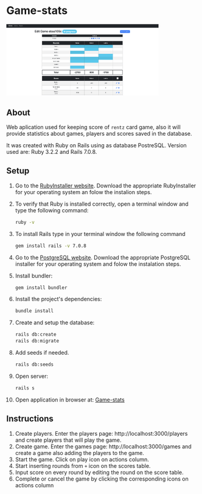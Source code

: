 # Game-stats
<img src="./readme_images/game_example.png" title="Edit" width="400">

## About

Web aplication used for keeping score of `rentz` card game, also it will provide statistics about games, players and scores saved in the database.

It was created with Ruby on Rails using as database PostreSQL.
Version used are: Ruby 3.2.2 and Rails 7.0.8.

## Setup

1. Go to the [RubyInstaller website](https://rubyinstaller.org/). Download the appropriate RubyInstaller for your operating system an folow the instalion steps.
1. To verify that Ruby is installed correctly, open a terminal window and type the following command:
    ```sh
    ruby -v
    ```
1. To install Rails type in your terminal window the following command
    ```sh
    gem install rails -v 7.0.8
    ```
1. Go to the [PostgreSQL website](https://www.postgresql.org/download/). Download the appropriate PostgreSQL installer for your operating system and folow the instalation steps.
1. Install bundler:
    ```sh
    gem install bundler
    ```

1. Install the project's dependencies:
    ```sh
    bundle install
    ```
1. Create and setup the database:
    ```sh
    rails db:create
    rails db:migrate
    ```
1. Add seeds if needed.
    ```sh
    rails db:seeds
    ```
1. Open server:
    ```sh
    rails s
    ```
1. Open application in browser at: [Game-stats](http://localhost:3000)

## Instructions

1. Create players. Enter the players page: http://localhost:3000/players and create players that will play the game.
2. Create game. Enter the games page: http://localhost:3000/games and create a game also adding the players to the game.
3. Start the game. Click on play icon on actions column.
4. Start inserting rounds from `+` icon on the scores table.
5. Input score on every round by editing the round on the score table.
6. Complete or cancel the game by clicking the corresponding icons on actions column
